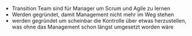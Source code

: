 - Transition Team sind für Manager um Scrum und Agile zu lernen
- Werden gegründet, damit Management nicht mehr im Weg stehen
- werden gegründet um scheinbar die Kontrolle über etwas herzustellen, was ohne das Management schon längst umgesetzt worden wäre